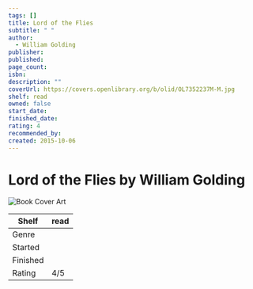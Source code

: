```yaml
---
tags: []
title: Lord of the Flies
subtitle: " "
author:
  - William Golding
publisher: 
published: 
page_count: 
isbn: 
description: ""
coverUrl: https://covers.openlibrary.org/b/olid/OL7352237M-M.jpg
shelf: read
owned: false
start_date: 
finished_date: 
rating: 4
recommended_by: 
created: 2015-10-06
---
```


# Lord of the Flies by William Golding

![Book Cover Art](https://covers.openlibrary.org/b/olid/OL7352237M-M.jpg)

| Shelf | read |
| --- | --- |
| Genre |  |
| Started |  |
| Finished |  |
| Rating | 4/5 |

